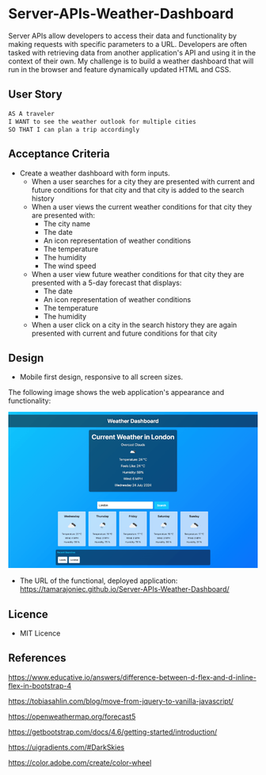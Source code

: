 # Server-APIs-Weather-Dashboard

Server APIs allow developers to access their data and functionality by making requests with specific parameters to a URL. Developers are often tasked with retrieving data from another application's API and using it in the context of their own. My challenge is to build a weather dashboard that will run in the browser and feature dynamically updated HTML and CSS.

 
## User Story

```text
AS A traveler
I WANT to see the weather outlook for multiple cities
SO THAT I can plan a trip accordingly
```

## Acceptance Criteria

* Create a weather dashboard with form inputs.
  * When a user searches for a city they are presented with current and future conditions for that city and that city is added to the search history
  * When a user views the current weather conditions for that city they are presented with:
    * The city name
    * The date
    * An icon representation of weather conditions
    * The temperature
    * The humidity
    * The wind speed
  * When a user view future weather conditions for that city they are presented with a 5-day forecast that displays:
    * The date
    * An icon representation of weather conditions
    * The temperature
    * The humidity
  * When a user click on a city in the search history they are again presented with current and future conditions for that city

## Design

* Mobile first design, responsive to all screen sizes. 

The following image shows the web application's appearance and functionality:

![The weather app includes a search option, a list of cities, and a five-day forecast and current weather conditions for London.](./assets/images/Screenshot.png)

* The URL of the functional, deployed application: 
https://tamarajoniec.github.io/Server-APIs-Weather-Dashboard/

## Licence

* MIT Licence
 
## References
https://www.educative.io/answers/difference-between-d-flex-and-d-inline-flex-in-bootstrap-4

https://tobiasahlin.com/blog/move-from-jquery-to-vanilla-javascript/

https://openweathermap.org/forecast5

https://getbootstrap.com/docs/4.6/getting-started/introduction/

https://uigradients.com/#DarkSkies

https://color.adobe.com/create/color-wheel


